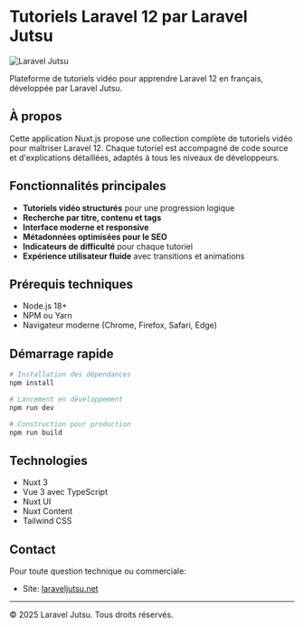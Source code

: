 # Tutoriels Laravel 12 par Laravel Jutsu

![Laravel Jutsu](https://laraveljutsu.net/img/logo.svg)

Plateforme de tutoriels vidéo pour apprendre Laravel 12 en français, développée par Laravel Jutsu.

## À propos

Cette application Nuxt.js propose une collection complète de tutoriels vidéo pour maîtriser Laravel 12. Chaque tutoriel est accompagné de code source et d'explications détaillées, adaptés à tous les niveaux de développeurs.

## Fonctionnalités principales

- **Tutoriels vidéo structurés** pour une progression logique
- **Recherche par titre, contenu et tags**
- **Interface moderne et responsive**
- **Métadonnées optimisées pour le SEO**
- **Indicateurs de difficulté** pour chaque tutoriel
- **Expérience utilisateur fluide** avec transitions et animations

## Prérequis techniques

- Node.js 18+
- NPM ou Yarn
- Navigateur moderne (Chrome, Firefox, Safari, Edge)

## Démarrage rapide

```bash
# Installation des dépendances
npm install

# Lancement en développement
npm run dev

# Construction pour production
npm run build
```

## Technologies

- Nuxt 3
- Vue 3 avec TypeScript
- Nuxt UI
- Nuxt Content
- Tailwind CSS

## Contact

Pour toute question technique ou commerciale:

- Site: [laraveljutsu.net](https://laraveljutsu.net)

---

© 2025 Laravel Jutsu. Tous droits réservés.
